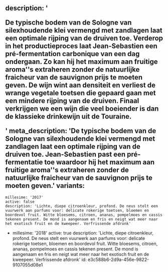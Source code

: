 description: '<p>De typische bodem van de Sologne van silexhoudende klei vermengd met zandlagen laat een optimale rijping van de druiven toe. Verderop in het productieproces laat Jean-Sebastien een pré-fermentation carbonique van een dag ondergaan. Zo kan hij het maximum aan fruitige aroma''s extraheren zonder de natuurlijke fraicheur van de sauvignon prijs te moeten geven. De wijn wint aan densiteit en verliest de wrange vegetale toetsen die gepaard gaan met een mindere rijping van de druiven. Finaal verkrijgen we een wijn die veel boeiender is dan de klassieke drinkewijn uit de Touraine.</p>'
meta_description: 'De typische bodem van de Sologne van silexhoudende klei vermengd met zandlagen laat een optimale rijping van de druiven toe. Jean-Sebastien past een pré-fermentatie toe waardoor hij het maximum aan fruitige aroma''s extraheren zonder de natuurlijke fraicheur van de sauvignon prijs te moeten geven.'
variants:
  -
    millesime: '2017'
    active: false
    description: 'Lichte, diepe citroenkleur, profond. De neus stelt een vuurwerk aan parfums voor: delicate rokerige toetsen, bloemen en boordevol fruit. Witte bloesems, citroen, ananas, pompelmoes en cassis tekenen present. De mond is aangenaam en fris en neigt wat meer naar het exotisch fruit en de kweepeer. Verfrissende afdronk'
  -
    millesime: '2018'
    active: true
    description: 'Lichte, diepe citroenkleur, profond. De neus stelt een vuurwerk aan parfums voor: delicate rokerige toetsen, bloemen en boordevol fruit. Witte bloesems, citroen, ananas, pompelmoes en cassis tekenen present. De mond is aangenaam en fris en neigt wat meer naar het exotisch fruit en de kweepeer. Verfrissende afdronk'
id: e3c588b6-2d9a-456e-9822-9107055d08e1
